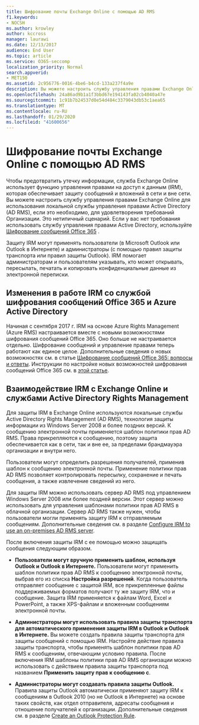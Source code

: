```yaml
---
title: Шифрование почты Exchange Online с помощью AD RMS
f1.keywords:
- NOCSH
ms.author: krowley
author: kccross
manager: laurawi
ms.date: 12/13/2017
audience: End User
ms.topic: article
ms.service: O365-seccomp
localization_priority: Normal
search.appverid:
- MET150
ms.assetid: 2c956776-0016-4be6-b4cd-133a237f4a9e
description: Вы можете настроить службу управления правами Exchange Online для использования локальной службы управления правами Active Directory (AD RMS), если это необходимо, для удовлетворения требований Организации. Это нетипичный сценарий. Если у вас нет требования использовать службу управления правами Active Directory, используйте шифрование сообщений Office.
ms.openlocfilehash: 24a86ad9b1a1f3bbd67e194143fa02cb4040a47e
ms.sourcegitcommit: 1c91b7b24537d0e54d484c3379043db53c1aea65
ms.translationtype: MT
ms.contentlocale: ru-RU
ms.lasthandoff: 01/29/2020
ms.locfileid: "41600656"
---
```

# <a name="exchange-online-mail-encryption-with-ad-rms"></a>Шифрование почты Exchange Online с помощью AD RMS

Чтобы предотвратить утечку информации, служба Exchange Online использует функцию управления правами на доступ к данным (IRM), которая обеспечивает защиту сообщений и вложений в сети и вне сети. Вы можете настроить службу управления правами Exchange Online для использования локальной службы управления правами Active Directory (AD RMS), если это необходимо, для удовлетворения требований Организации. Это нетипичный сценарий. Если у вас нет требования использовать службу управления правами Active Directory, используйте [Шифрование сообщений Office 365](ome.md) . 

Защиту IRM могут применять пользователи (в Microsoft Outlook или Outlook в Интернете) и администраторы (с помощью правил защиты транспорта или правил защиты Outlook). IRM помогает администраторам и пользователям указывать, кто может открывать, пересылать, печатать и копировать конфиденциальные данные из электронной переписки.
  
## <a name="changes-to-how-irm-works-with-office-365-message-encryption-ome-and-azure-active-directory"></a>Изменения в работе IRM со службой шифрования сообщений Office 365 и Azure Active Directory

Начиная с сентября 2017 г. IRM на основе Azure Rights Management (Azure RMS) настраивается вместе с новыми возможностями шифрования сообщений Office 365. Оно больше не настраивается отдельно. Шифрование сообщений и управление правами теперь работают как единое целое. Дополнительные сведения о новых возможностях см. в статье [Шифрование сообщений Office 365: вопросы и ответы](https://support.office.com/article/0432dce9-d9b6-4e73-8a13-4a932eb0081e). Инструкции по настройке новых возможностей шифрования сообщений Office 365 см. в [этой статье](https://support.office.com/article/7ff0c040-b25c-4378-9904-b1b50210d00e).
  
## <a name="how-irm-works-with-exchange-online-and-active-directory-rights-management-services"></a>Взаимодействие IRM с Exchange Online и службами Active Directory Rights Management

Для защиты IRM в Exchange Online используются локальные службы Active Directory Rights Management (AD RMS), технология защиты информации из Windows Server 2008 и более поздних версий. К сообщению электронной почты применяется шаблон политики прав AD RMS. Права прикрепляются к сообщению, поэтому защита обеспечивается как в сети, так и вне ее, за пределами брандмауэра организации и внутри него.
  
Пользователи могут определить разрешения получателей, применив шаблон к сообщению электронной почты. Применение политики прав AD RMS позволяет контролировать пересылку, сохранение и печать сообщения, а также извлечение сведений из него.
  
Для защиты IRM можно использовать сервер AD RMS под управлением Windows Server 2008 или более поздней версии. Этот сервер можно использовать для управления шаблонами политики прав AD RMS в облачной организации. Сервер AD RMS также нужен, чтобы пользователи могли применять защиту IRM к отправляемым сообщениям. Дополнительные сведения см. в разделе [Configure IRM to use an on-premises AD RMS server](configure-irm-to-use-an-on-premises-ad-rms-server.md). 
  
После включения защиты IRM с ее помощью можно защищать сообщения следующим образом.
  
- **Пользователи могут вручную применить шаблон, используя Outlook и Outlook в Интернете.** Пользователи могут применить шаблон политики прав AD RMS к сообщению электронной почты, выбрав его из списка **Настройка разрешений**. Когда пользователь отправляет сообщение с защитой IRM, все прикрепленные файлы поддерживаемых форматов получают ту же защиту IRM, что и сообщение. Защита IRM применяется к файлам Word, Excel и PowerPoint, а также XPS-файлам и вложенным сообщениям электронной почты. 
    
- **Администраторы могут использовать правила защиты транспорта для автоматического применения защиты IRM в Outlook и Outlook в Интернете.** Вы можете создать правила защиты транспорта для защиты сообщений с помощью IRM. Настройте действие правила защиты транспорта, чтобы применять шаблон политики прав AD RMS к сообщениям, отвечающим условию правила. После включения IRM шаблоны политики прав AD RMS организации можно использовать с действием правила защиты транспорта под названием **Применить защиту прав к сообщению с**.
    
- **Администраторы могут создавать правила защиты Outlook.** Правила защиты Outlook автоматически применяют защиту IRM к сообщениям в Outlook 2010 (но не Outlook в Интернете) на основе таких свойств, как отдел отправителя, адресаты сообщения и отношение получателей к организации. Дополнительные сведения см. в разделе [Create an Outlook Protection Rule](https://technet.microsoft.com/library/da64750d-faaf-44de-ad8c-888eba7fbdbf.aspx).
    

